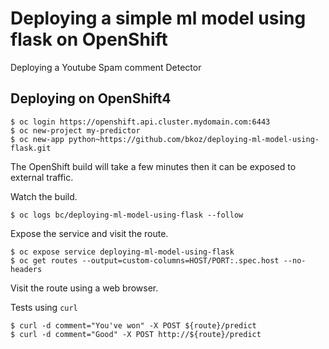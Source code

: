 # Deploying a simple ml model using flask on OpenShift

Deploying a Youtube Spam comment Detector

## Deploying on OpenShift4

```
$ oc login https://openshift.api.cluster.mydomain.com:6443
$ oc new-project my-predictor
$ oc new-app python~https://github.com/bkoz/deploying-ml-model-using-flask.git
```

The OpenShift build will take a few minutes then it can be exposed to external traffic.

Watch the build.

```
$ oc logs bc/deploying-ml-model-using-flask --follow
```

Expose the service and visit the route.

```
$ oc expose service deploying-ml-model-using-flask
$ oc get routes --output=custom-columns=HOST/PORT:.spec.host --no-headers
```

Visit the route using a web browser.

Tests using `curl`

```
$ curl -d comment="You've won" -X POST ${route}/predict
$ curl -d comment="Good" -X POST http://${route}/predict
```
